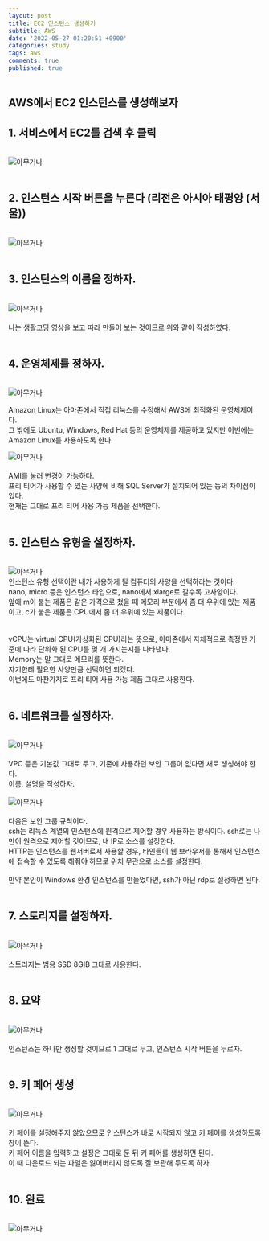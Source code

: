 ```yaml
---
layout: post
title: EC2 인스턴스 생성하기
subtitle: AWS
date: '2022-05-27 01:20:51 +0900'
categories: study
tags: aws
comments: true
published: true
---
```

## AWS에서 EC2 인스턴스를 생성해보자
<h2>1. 서비스에서 EC2를 검색 후 클릭</h2>
<br>
<img src="/assets/img/study_AWS/[AWS]_EC2_인스턴스_생성하기/[AWS]_EC2_인스턴스_생성하기_1.png" title="[AWS]_EC2_인스턴스_생성하기" alt="아무거나"/>
<br>
<br>
<h2>2. 인스턴스 시작 버튼을 누른다 (리전은 아시아 태평양 (서울))</h2>
<br>
<img src="/assets/img/study_AWS/[AWS]_EC2_인스턴스_생성하기/[AWS]_EC2_인스턴스_생성하기_2.png" title="[AWS]_EC2_인스턴스_생성하기" alt="아무거나"/>
<br>
<br>
<h2>3. 인스턴스의 이름을 정하자.</h2>
<br>
<img src="/assets/img/study_AWS/[AWS]_EC2_인스턴스_생성하기/[AWS]_EC2_인스턴스_생성하기_3.png" title="[AWS]_EC2_인스턴스_생성하기" alt="아무거나"/>
<br>
<br>
나는 생활코딩 영상을 보고 따라 만들어 보는 것이므로 위와 같이 작성하였다.<br>
<br>
<h2>4. 운영체제를 정하자.</h2>
<br>
<img src="/assets/img/study_AWS/[AWS]_EC2_인스턴스_생성하기/[AWS]_EC2_인스턴스_생성하기_4.png" title="[AWS]_EC2_인스턴스_생성하기" alt="아무거나"/>

Amazon Linux는 아마존에서 직접 리눅스를 수정해서 AWS에 최적화된 운영체제이다.<br>
그 밖에도 Ubuntu, Windows, Red Hat 등의 운영체제를 제공하고 있지만 이번에는 Amazon Linux를 사용하도록 한다.

<img src="/assets/img/study_AWS/[AWS]_EC2_인스턴스_생성하기/[AWS]_EC2_인스턴스_생성하기_5.png" title="[AWS]_EC2_인스턴스_생성하기" alt="아무거나"/>
<br>
<br>
AMI를 눌러 변경이 가능하다.<br>
프리 티어가 사용할 수 있는 사양에 비해 SQL Server가 설치되어 있는 등의 차이점이 있다.<br>
현재는 그대로 프리 티어 사용 가능 제품을 선택한다.<br>
<br>
<h2>5. 인스턴스 유형을 설정하자.</h2>
<br>
<img src="/assets/img/study_AWS/[AWS]_EC2_인스턴스_생성하기/[AWS]_EC2_인스턴스_생성하기_6.png" title="[AWS]_EC2_인스턴스_생성하기" alt="아무거나"/>
<br>
인스턴스 유형 선택이란 내가 사용하게 될 컴퓨터의 사양을 선택하라는 것이다.<br>
nano, micro 등은 인스턴스 타입으로, nano에서 xlarge로 갈수록 고사양이다.<br>
앞에 m이 붙는 제품은 같은 가격으로 쳤을 때 메모리 부분에서 좀 더 우위에 있는 제품이고, c가 붙은 제품은 CPU에서 좀 더 우위에 있는 제품이다.<br>
<br>
<br>
vCPU는 virtual CPU(가상화된 CPU)라는 뜻으로, 아마존에서 자체적으로 측정한 기준에 따라 단위화 된 CPU를 몇 개 가지는지를 나타낸다.<br>
Memory는 말 그대로 메모리를 뜻한다.<br>
자기한테 필요한 사양만큼 선택하면 되겠다.<br>
이번에도 마찬가지로 프리 티어 사용 가능 제품 그대로 사용한다.<br>
<br>
<h2>6. 네트워크를 설정하자.</h2>
<br>
<img src="/assets/img/study_AWS/[AWS]_EC2_인스턴스_생성하기/[AWS]_EC2_인스턴스_생성하기_7.png" title="[AWS]_EC2_인스턴스_생성하기" alt="아무거나"/>
<br>
<br>
VPC 등은 기본값 그대로 두고, 기존에 사용하던 보안 그룹이 없다면 새로 생성해야 한다.<br>
이름, 설명을 작성하자.<br>
<br>
<img src="/assets/img/study_AWS/[AWS]_EC2_인스턴스_생성하기/[AWS]_EC2_인스턴스_생성하기_8.png" title="[AWS]_EC2_인스턴스_생성하기" alt="아무거나"/>
<br>
<br>
다음은 보안 그룹 규칙이다.<br>
ssh는 리눅스 계열의 인스턴스에 원격으로 제어할 경우 사용하는 방식이다. ssh로는 나만이 원격으로 제어할 것이므로, 내 IP로 소스를 설정한다.<br>
HTTP는 인스턴스를 웹서버로서 사용할 경우, 타인들이 웹 브라우저를 통해서 인스턴스에 접속할 수 있도록 해줘야 하므로 위치 무관으로 소스를 설정한다.<br>
<br>
만약 본인이 Windows 환경 인스턴스를 만들었다면, ssh가 아닌 rdp로 설정하면 된다.<br>
<br>
<h2>7. 스토리지를 설정하자.</h2>
<br>
<img src="/assets/img/study_AWS/[AWS]_EC2_인스턴스_생성하기/[AWS]_EC2_인스턴스_생성하기_9.png" title="[AWS]_EC2_인스턴스_생성하기" alt="아무거나"/>
<br>
<br>
스토리지는 범용 SSD 8GIB 그대로 사용한다.<br>
<br>
<h2>8. 요약</h2>
<br>
<img src="/assets/img/study_AWS/[AWS]_EC2_인스턴스_생성하기/[AWS]_EC2_인스턴스_생성하기_10.png" title="[AWS]_EC2_인스턴스_생성하기" alt="아무거나"/>
<br>
<br>
인스턴스는 하나만 생성할 것이므로 1 그대로 두고, 인스턴스 시작 버튼을 누르자.<br>
<br>
<h2>9. 키 페어 생성</h2>
<br>
<img src="/assets/img/study_AWS/[AWS]_EC2_인스턴스_생성하기/[AWS]_EC2_인스턴스_생성하기_11.png" title="[AWS]_EC2_인스턴스_생성하기" alt="아무거나"/>
<br>
<br>
키 페어를 설정해주지 않았으므로 인스턴스가 바로 시작되지 않고 키 페어를 생성하도록 창이 뜬다.<br>
키 페어 이름을 입력하고 설정은 그대로 둔 뒤 키 페어를 생성하면 된다.<br>
이 때 다운로드 되는 파일은 잃어버리지 않도록 잘 보관해 두도록 하자.<br>
<br>
<h2>10. 완료</h2>
<br>
<img src="/assets/img/study_AWS/[AWS]_EC2_인스턴스_생성하기/[AWS]_EC2_인스턴스_생성하기_12.png" title="[AWS]_EC2_인스턴스_생성하기" alt="아무거나"/>
<br>



